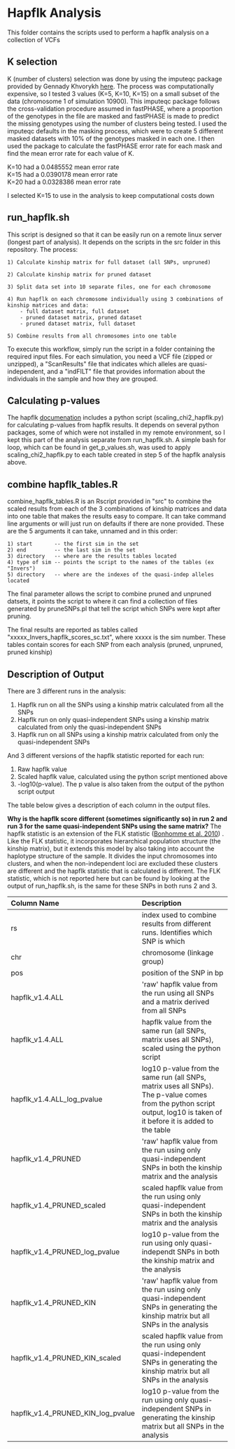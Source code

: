 # Hapflk Analysis

This folder contains the scripts used to perform a hapflk analysis on a collection of VCFs

## K selection

K (number of clusters) selection was done by using the imputeqc package provided by Gennady Khvorykh [here](https://github.com/inzilico/imputeqc).
The process was computationally expensive, so I tested 3 values (K=5, K=10, K=15) on a small subset of the data (chromosome 1 of simulation 10900).
This imputeqc package follows the cross-validation procedure assumed in fastPHASE, where a proportion of the genotypes in the file are masked and
fastPHASE is made to predict the missing genotypes using the number of clusters being tested. I used the imputeqc defaults in the masking process,
which were to create 5 different masked datasets with 10% of the genotypes masked in each one. I then used the package to calculate the fastPHASE
error rate for each mask and find the mean error rate for each value of K. 

K=10 had a 0.0485552 mean error rate  
K=15 had a 0.0390178 mean error rate  
K=20 had a 0.0328386 mean error rate  

I selected K=15 to use in the analysis to keep computational costs down   

## run_hapflk.sh

This script is designed so that it can be easily run on a remote linux server (longest part of analysis). It depends on the scripts in the src folder
in this repository. The process:

	1) Calculate kinship matrix for full dataset (all SNPs, unpruned)

	2) Calculate kinship matrix for pruned dataset

	3) Split data set into 10 separate files, one for each chromosome

	4) Run hapflk on each chromosome individually using 3 combinations of kinship matrices and data:
		- full dataset matrix, full dataset
		- pruned dataset matrix, pruned dataset
		- pruned dataset matrix, full dataset

	5) Combine results from all chromosomes into one table

To execute this workflow, simply run the script in a folder containing the required input files. For each simulation, you need a VCF file (zipped or 
unzipped), a "ScanResults" file that indicates which alleles are quasi-independent, and a "indFILT" file that provides information about the individuals
in the sample and how they are grouped.

## Calculating p-values

The hapflk [documenation](https://forge-dga.jouy.inra.fr/documents/588) includes a python script (scaling_chi2_hapflk.py) for calculating p-values
from hapflk results. It depends on several python packages, some of which were not installed in my remote environment, so I kept this part of the 
analysis separate from run_hapflk.sh. A simple bash for loop, which can be found in get_p_values.sh, was used to apply scaling_chi2_hapflk.py to 
each table created in step 5 of the hapflk analysis above.

## combine hapflk_tables.R

combine_hapflk_tables.R is an Rscript provided in "src" to combine the scaled results from each of the 3 combinations of kinship matrices and data into one table that makes the results easy to compare. It can take command line arguments or will just run on defaults if there are none provided. These are the 5 arguments it can take, unnamed and in this order:
	
	1) start       -- the first sim in the set
	2) end         -- the last sim in the set
	3) directory   -- where are the results tables located
	4) type of sim -- points the script to the names of the tables (ex "Invers")
	5) directory   -- where are the indexes of the quasi-indep alleles located

The final parameter allows the script to combine pruned and unpruned datsets, it points the script to where it can find a collection of files
generated by pruneSNPs.pl that tell the script which SNPs were kept after pruning.

The final results are reported as tables called "xxxxx_Invers_hapflk_scores_sc.txt", where xxxxx is the sim number. These tables contain scores for each SNP from each analysis (pruned, unpruned, pruned kinship)

## Description of Output

There are 3 different runs in the analysis:
1) Hapflk run on all the SNPs using a kinship matrix calculated from all the SNPs
2) Hapflk run on only quasi-independent SNPs using a kinship matrix calculated from only the quasi-independent SNPs
3) Hapflk run on all SNPs using a kinship matrix calculated from only the quasi-independent SNPs

And 3 different versions of the hapflk statistic reported for each run:
1) Raw hapflk value
2) Scaled hapflk value, calculated using the python script mentioned above
3) -log10(p-value). The p value is also taken from the output of the python script output

The table below gives a description of each column in the output files.

**Why is the hapflk score different (sometimes significantly so) in run 2 and run 3 for the same quasi-independent SNPs using the same matrix?** 
The hapflk statistic is an extension of the FLK statistic ([Bonhomme et al. 2010](http://www.genetics.org/content/186/1/241?ijkey=256eadbfed5d4d2b46869d5bb4c3442ca7b81202&keytype2=tf_ipsecsha)) . Like the FLK statistic, it incorporates hierarchical population structure (the kinship matrix), but it extends this model by also taking into account the haplotype structure of the sample. It divides the input chromosomes into clusters, and when the non-independent loci are excluded these clusters are different and the hapflk statistic that is calculated is different. The FLK statistic, which is not reported here but can be found by looking at the output of run_hapflk.sh, is the same for these SNPs in both runs 2 and 3.    

| Column Name                       | Description
| :-------------------------------  | :------------------------------------------
| rs                                | index used to combine results from different runs. Identifies which SNP is which
| chr                               | chromosome (linkage group)
| pos	                            | position of the SNP in bp
| hapflk_v1.4.ALL                   | 'raw' hapflk value from the run using all SNPs and a matrix derived from all SNPs
| hapflk_v1.4.ALL                   | hapflk value from the same run (all SNPs, matrix uses all SNPs), scaled using the python script
| hapflk_v1.4.ALL_log_pvalue        | log10 p-value from the same run (all SNPs, matrix uses all SNPs). The p-value comes from the python script output, log10 is taken of it before it is added to the table
| hapflk_v1.4_PRUNED                | 'raw' hapflk value from the run using only quasi-independent SNPs in both the kinship matrix and the analysis
| hapflk_v1.4_PRUNED_scaled         | scaled hapflk value from the run using only quasi-independent SNPs in both the kinship matrix and the analysis
| hapflk_v1.4_PRUNED_log_pvalue     | log10 p-value from the run using only quasi-independt SNPs in both the kinship matrix and the analysis
| hapflk_v1.4_PRUNED_KIN            | 'raw' hapflk value from the run using only quasi-independent SNPs in generating the kinship matrix but all SNPs in the analysis
| hapflk_v1.4_PRUNED_KIN_scaled     | scaled hapflk value from the run using only quasi-independent SNPs in generating the kinship matrix but all SNPs in the analysis
| hapflk_v1.4_PRUNED_KIN_log_pvalue | log10 p-value from the run using only quasi-independent SNPs in generating the kinship matrix but all SNPs in the analysis
